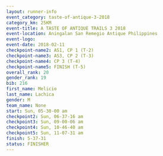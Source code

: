 ```yaml
---
layout: runner-info 
event_category: taste-of-antique-3-2018 
category_km: 25KM 
event-title: A TASTE OF ANTIQUE TRAILS 3 2018 
event-location: Aningalan San Remegio Antique Philippines 
event-logo: 
event-date: 2018-02-11 
checkpoint-name2: AS1, CP 1 (T-2) 
checkpoint-name3: AS3, CP 2 (T-3) 
checkpoint-name4: CP 3 (T-4) 
checkpoint-name5: FINISH (T-5) 
overall_rank: 20
gender_rank: 19
bib: 216
first_name: Melicio
last_name: Lachica
gender: M
team_name: None
start: Sun, 05-30-00 am
checkpoint2: Sun, 06-37-16 am
checkpoint3: Sun, 09-00-06 am
checkpoint4: Sun, 10-46-40 am
checkpoint5: Sun, 11-07-31 am
finish: 5-37-31
status: FINISHER
---
```

